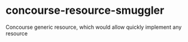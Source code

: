 # concourse-resource-smuggler
Concourse generic resource, which would allow quickly implement any resource
